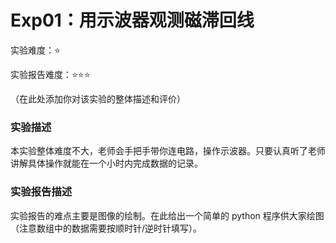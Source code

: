 # Exp01：用示波器观测磁滞回线

实验难度：⭐

实验报告难度：⭐⭐⭐

（在此处添加你对该实验的整体描述和评价）

### 实验描述

本实验整体难度不大，老师会手把手带你连电路，操作示波器。只要认真听了老师讲解具体操作就能在一个小时内完成数据的记录。

### 实验报告描述

实验报告的难点主要是图像的绘制。在此给出一个简单的 python 程序供大家绘图（注意数组中的数据需要按顺时针/逆时针填写）。